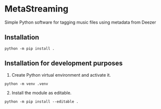 # MetaStreaming

Simple Python software for tagging music files using metadata from Deezer

## Installation
```console
python -m pip install .
```

## Installation for development purposes

1. Create Python virtual environment and activate it.
```console
python -m venv .venv
```
2. Install the module as editable.
```console
python -m pip install --editable .
```
